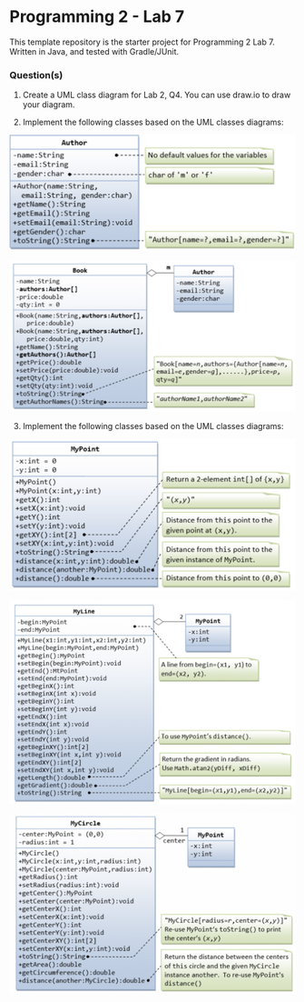 # Programming 2 - Lab 7

This template repository is the starter project for Programming 2 Lab 7. Written in Java, and tested with Gradle/JUnit.

### Question(s)

1. Create a UML class diagram for Lab 2, Q4. You can use draw.io to draw your diagram.

2. Implement the following classes based on the UML classes diagrams:

![](Q2.png)

![](Q2_2.png)

3. Implement the following classes based on the UML classes diagrams:

![](Q3_1.png)

![](Q3_2.png)

![](Q3_3.png)
